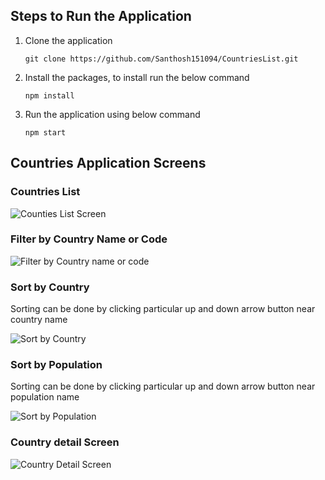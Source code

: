 ## Steps to Run the Application

1.  Clone the application

        git clone https://github.com/Santhosh151094/CountriesList.git

2.  Install the packages, to install run the below command

        npm install

3.  Run the application using below command

        npm start

## Countries Application Screens

### Countries List

![Counties List Screen](https://user-images.githubusercontent.com/39756478/88955375-76139900-d2b9-11ea-8fed-8e782a11e721.png)

### Filter by Country Name or Code

![Filter by Country name or code](https://user-images.githubusercontent.com/39756478/88955409-8297f180-d2b9-11ea-809e-48db7ee46311.png)

### Sort by Country
Sorting can be done by clicking particular up and down arrow button near country name

![Sort by Country](https://user-images.githubusercontent.com/39756478/88955438-8d528680-d2b9-11ea-84d6-3ca9a3f02674.png)

### Sort by Population
Sorting can be done by clicking particular up and down arrow button near population name

![Sort by Population](https://user-images.githubusercontent.com/39756478/88955484-9c393900-d2b9-11ea-9730-63a9d3540d75.png)

### Country detail Screen

![Country Detail Screen](https://user-images.githubusercontent.com/39756478/88955705-e5898880-d2b9-11ea-9fb0-4108f9fd5c1c.png)
